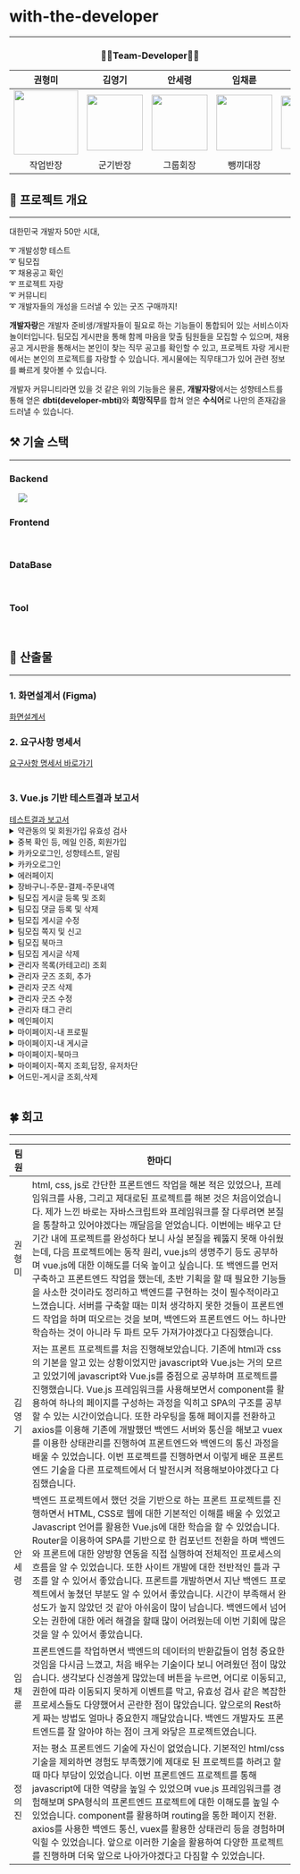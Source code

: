 # with-the-developer

------------

<div style="text-align: center;"> 
    <h3>🧑‍💻Team-Developer🧑‍💻</h3>
</div>

| 권형미                                                                                                     | 김영기                                                                                                     | 안세령                                                                                                   | 임채륜                                                                                                     | 정의진                                                                                                    |
|---------------------------------------------------------------------------------------------------------|---------------------------------------------------------------------------------------------------------|-------------------------------------------------------------------------------------------------------|---------------------------------------------------------------------------------------------------------|--------------------------------------------------------------------------------------------------------|
| <img src="https://github.com/user-attachments/assets/390ce98c-645e-44d5-a037-e7af3f724e2c" width="115"> | <img src="https://github.com/user-attachments/assets/d8439fa3-f9bf-4ca5-959d-69e6e0fbfe5b" width="100"> | <img src="https://github.com/user-attachments/assets/e84c3c0f-8856-45e3-a7b4-085c9cffb3c7" width=100> | <img src="https://github.com/user-attachments/assets/12d1b108-8ff5-4972-afc5-60bf58b3b91b" width="100"> | <img src="https://github.com/user-attachments/assets/4a41fc93-6b2c-49b3-9187-00b0818d2742" width="95"> |
| <center>작업반장</center>                                                                                   | <center>군기반장</center>                                                                                   | <center>그룹회장</center>                                                                                 | <center>뺑끼대장</center>                                                                                   | <center>으라차차</center>                                                                                  |


## 🔆 프로젝트 개요

---
대한민국 개발자 50만 시대,

➰ 개발성향 테스트<br>
➰ 팀모집<br>
➰ 채용공고 확인<br>
➰ 프로젝트 자랑<br>
➰ 커뮤니티<br>
➰ 개발자들의 개성을 드러낼 수 있는 굿즈 구매까지!

<b>개발자랑</b>은 개발자 준비생/개발자들이 필요로 하는 기능들이 통합되어 있는 서비스이자 놀이터입니다.
팀모집 게시판을 통해 함께 마음을 맞출 팀원들을 모집할 수 있으며, 
채용공고 게시판을 통해서는 본인이 찾는 직무 공고를 확인할 수 있고, 
프로젝트 자랑 게시판에서는 본인의 프로젝트를 자랑할 수 있습니다.
게시물에는 직무태그가 있어 관련 정보를 빠르게 찾아볼 수 있습니다.

개발자 커뮤니티라면 있을 것 같은 위의 기능들은 물론,
<b>개발자랑</b>에서는 성향테스트를 통해 얻은 <b>dbti(developer-mbti)</b>와 <b>희망직무</b>를 합쳐 얻은 <b>수식어</b>로 나만의 존재감을 드러낼 수 있습니다. 

##  ⚒️ 기술 스택

---

### Backend

<div>
<img src="https://img.shields.io/badge/Java-007396?style=flat&logo=Java&logoColor=white" alt="">
<img src="https://img.shields.io/badge/gradle-02303A?style=flat&logo=gradle&logoColor=white" alt="">
<img src="https://img.shields.io/badge/SpringBoot-6DB33F?style=flat&logo=SpringBoot&logoColor=white" alt="">
<img src="https://img.shields.io/badge/Spring_Data_JPA-6DB33F?style=flat&logo=Spring&logoColor=white" alt="">
<img src="https://img.shields.io/badge/Spring Security-6DB33F?style=flat&logo=springsecurity&logoColor=white">
<img src="https://img.shields.io/badge/swagger-85EA2D?style=flat&logo=swagger&logoColor=white&color" alt="">
<img src="https://img.shields.io/badge/Amazon S3-569A31?style=flat&logo=AmazonS3&logoColor=white" alt="">
<img src="https://img.shields.io/badge/Redis-FF4438?style=flat&logo=Redis&logoColor=white" alt="">
</div>

### Frontend
<div>
<img src="https://img.shields.io/badge/Vue-4FC08D?style=flat&logo=Vue.js&logoColor=white" alt="">
<img src="https://img.shields.io/badge/JavaScript-F7DF1E?style=flat&logo=JavaScript&logoColor=white" alt="">
</div>

### DataBase
<div>
<img src="https://img.shields.io/badge/MariaDB-181717?style=flat&logo=MariaDB&logoColor=white&color=003545" alt="">
<img src="https://img.shields.io/badge/Amazon S3-569A31?style=flat&logo=AmazonS3&logoColor=white" alt="">
</div>


### Tool
<div>
<img src="https://img.shields.io/badge/Git-000?style=style=flat&logo=Git&logoColor=white&color=F05032" alt=""> 
<img src="https://img.shields.io/badge/GitHub-181717?style=flat&logo=GitHub&logoColor=white&color=181717" alt="">
<img src="https://img.shields.io/badge/postman-orange?style=flat&logo=postman&logoColor=white" alt="">
<img src="https://img.shields.io/badge/notion-black?style=flat&logo=notion&logoColor=white" alt="">
<img src="https://img.shields.io/badge/Discord-5865F2?style=flat&logo=Discord&logoColor=white" alt="">
</div>

## 📄 산출물

---

### 1. 화면설계서 (Figma)
<div>
<a href = "https://www.figma.com/design/jikr0sE7BcYe5qOoXfMHYV/With-the-Developer?node-id=4-3&t=agRvJgYC7kDeSmNC-1">
화면설계서</a>
</div>

### 2. 요구사항 명세서
<div>
    <a href = "https://docs.google.com/spreadsheets/d/1r9SMJyk8U9XHin9P2dinvrHmcQPhsisRECo6rCOO0T8/edit?gid=0#gid=0">
         요구사항 명세서 바로가기
    </a>
</div>
<br>

### 3. Vue.js 기반 테스트결과 보고서
<div>
    <a href="https://docs.google.com/spreadsheets/d/1HiKD_EHKQ7Caej9FatP4kvBB-ySIct4scbj3CLsEkGg/edit?gid=0#gid=0">테스트결과 보고서</a>
    
</div>

<details><summary>약관동의 및 회원가입 유효성 검사
</summary>

![약관동의 및 회원가입 유효성 검사](https://github.com/user-attachments/assets/47831a76-5340-4e4f-ae6c-f5f42806daff)
</details>


<details><summary>중복 확인 등, 메일 인증, 회원가입
</summary>

![중복 확인 등, 메일 인증, 회원가입](https://github.com/user-attachments/assets/26aabc36-1cbd-4861-a56c-8fef35f19c40)
</details>

<details><summary>카카오로그인, 성향테스트, 알림
</summary>

![카카오로그인, 성향테스트, 알림](https://github.com/user-attachments/assets/48d6017f-3a14-4bcb-8b06-c457240b10bd)
</details>

<details><summary>카카오로그인
</summary>

![카카오로그인](https://github.com/user-attachments/assets/99180666-3033-440f-993f-961a7cea1292)
</details>

<details><summary>에러페이지
</summary>

![에러페이지](https://github.com/user-attachments/assets/9a57ae13-0b4e-474a-9ddc-7cfba122f26d)
</details>

<details><summary>장바구니-주문-결제-주문내역
</summary>

![image](https://github.com/user-attachments/assets/e3691e12-f3c6-449f-9240-875858db0b57)
</details>

<details>
<summary>팀모집 게시글 등록 및 조회</summary>
    
![01_01_팀모집 게시글 등록 및 조회](https://github.com/user-attachments/assets/c4c23d36-fc5e-4da3-84c5-54e982bc4d89)
</details>

<details>
<summary>팀모집 댓글 등록 및 삭제</summary>
    
![01_02_팀모집 댓글 등록 및 삭제](https://github.com/user-attachments/assets/11e9948b-0613-497f-a5ec-d38c23d2ca19)
</details>

<details>
<summary>팀모집 게시글 수정</summary>
    
![01_03_팀모집 게시글 수정](https://github.com/user-attachments/assets/6c2a34aa-339c-4113-ac75-3a7a76412b2a)
</details>

<details>
<summary>팀모집 쪽지 및 신고</summary>
    
![01_04_팀모집 쪽지 및 신고](https://github.com/user-attachments/assets/d6c8dd48-1c11-43de-8b15-21658da0ea48)
</details>

<details>
<summary>팀모집 북마크</summary>
    
![01_05_팀모집 북마크](https://github.com/user-attachments/assets/fffc15cd-0f97-4e41-bc89-3d34d7738cf3)
</details>

<details>
<summary>팀모집 게시글 삭제</summary>
    
![01_06_팀모집 게시글 삭제](https://github.com/user-attachments/assets/8e65957b-3d2e-43ff-9050-65ef2c5dca5f)
</details>

<details><summary> 관리자 목록(카테고리) 조회
</summary>

![관리자목록클릭](https://github.com/user-attachments/assets/113ebc37-ffc2-409e-8db5-afcf94cfbc11)
</details>

<details><summary> 관리자 굿즈 조회, 추가 
</summary>

![굿즈추가](https://github.com/user-attachments/assets/cecf01ac-7cb9-4643-9ba5-a26516c5e055)
</details>

<details><summary> 관리자 굿즈 삭제
</summary>

![굿즈삭제](https://github.com/user-attachments/assets/55aff8a2-3ec2-4f66-a17d-3c030a8815f7)
</details>

<details><summary> 관리자 굿즈 수정
</summary>

![굿즈수정](https://github.com/user-attachments/assets/8a8da366-4dcd-4001-8204-ba23c7223c75)
</details>

<details><summary> 관리자 태그 관리 
</summary>

![태그관리](https://github.com/user-attachments/assets/875d4c2c-dcc3-454f-9a24-4d1dc0646d52)
</details>

<details><summary>메인페이지</summary>
    
![메인페이지 기능](https://github.com/user-attachments/assets/166ae7bc-7bcd-4e3e-a34a-32b3c6047ebc)
</details>
<details><summary>마이페이지-내 프로필</summary>
    
![마이페이지-내프로필](https://github.com/user-attachments/assets/c788e9c4-c8c0-41ad-bd7e-2106715f8c03)
</details>
<details><summary>마이페이지-내 게시글</summary>
    
![마이페이지-내게시글](https://github.com/user-attachments/assets/97e15a83-12fc-422d-85e0-778745bdbc85)
</details>
<details><summary>마이페이지-북마크</summary>
    
![마이페이지-북마크](https://github.com/user-attachments/assets/79d79867-2690-4d36-9db6-928a34cc78fd)
</details>
<details><summary>마이페이지-쪽지 조회,답장, 유저차단</summary>
    
![마이페이지-쪽지,차단](https://github.com/user-attachments/assets/24b4e47b-146c-4642-a6cb-411cd47dbdd2)
</details>
<details><summary>어드민-게시글 조회,삭제</summary>
    
![어드민-게시글 조회,삭제](https://github.com/user-attachments/assets/3e960cc9-35ea-4393-997c-05bf0e9a6b43)
</details>

<br>



## 🍀 회고

---

| 팀원| 한마디                                                                                                                                                                                                                                                                                                                                                                                                                                                                                                                                                       |
| --- |-----------------------------------------------------------------------------------------------------------------------------------------------------------------------------------------------------------------------------------------------------------------------------------------------------------------------------------------------------------------------------------------------------------------------------------------------------------------------------------------------------------------------------------------------------------|
| 권형미 | html, css, js로 간단한 프론트엔드 작업을 해본 적은 있었으나, 프레임워크를 사용, 그리고 제대로된 프로젝트를 해본 것은 처음이었습니다. 제가 느낀 바로는 자바스크립트와 프레임워크를 잘 다루려면 본질을 통찰하고 있어야겠다는 깨달음을 얻었습니다. 이번에는 배우고 단기간 내에 프로젝트를 완성하다 보니 사실 본질을 꿰뚫지 못해 아쉬웠는데, 다음 프로젝트에는 동작 원리, vue.js의 생명주기 등도 공부하며 vue.js에 대한 이해도를 더욱 높이고 싶습니다. 또 백엔드를 먼저 구축하고 프론트엔드 작업을 했는데, 초반 기획을 할 때 필요한 기능들을 사소한 것이라도 정리하고 백엔드를 구현하는 것이 필수적이라고 느꼈습니다. 서버를 구축할 때는 미처 생각하지 못한 것들이 프론트엔드 작업을 하며 떠오르는 것을 보며, 백엔드와 프론트엔드 어느 하나만 학습하는 것이 아니라 두 파트 모두 가져가야겠다고 다짐했습니다. |
| 김영기 | 저는 프론트 프로젝트를 처음 진행해보았습니다. 기존에 html과 css의 기본을 알고 있는 상황이었지만  javascript와 Vue.js는 거의 모르고 있었기에 javascript와 Vue.js를 중점으로 공부하며 프로젝트를 진행했습니다. Vue.js 프레임워크를 사용해보면서 component를 활용하여 하나의 페이지를 구성하는 과정을 익히고 SPA의 구조를 공부할 수 있는 시간이었습니다. 또한 라우팅을 통해 페이지를 전환하고 axios를 이용해 기존에 개발했던 백엔드 서버와 통신을 해보고 vuex를 이용한 상태관리를 진행하여 프론트엔드와 백엔드의 통신 과정을 배울 수 있었습니다. 이번 프로젝트를 진행하면서 이렇게 배운 프론트엔드 기술을 다른 프로젝트에서 더 발전시켜 적용해보아야겠다고 다짐했습니다.                                                                                                                                                                                                                                                                                                                                                                                                 |
| 안세령 | 백엔드 프로젝트에서 했던 것을 기반으로 하는 프론트 프로젝트를 진행하면서 HTML, CSS로 웹에 대한 기본적인 이해를 배울 수 있었고 Javascript 언어를 활용한 Vue.js에 대한 학습을 할 수 있었습니다. Router을 이용하여 SPA를 기반으로 한 컴포넌트 전환을 하며 백엔드와 프론트에 대한 양방향 연동을 직접 실행하여 전체적인 프로세스의 흐름을 알 수 있었습니다. 또한 사이트 개발에 대한 전반적인 틀과 구조를 알 수 있어서 좋았습니다. 프론트를 개발하면서 지난 백엔드 프로젝트에서 놓쳤던 부분도 알 수 있어서 좋았습니다. 시간이 부족해서 완성도가 높지 않았던 것 같아 아쉬움이 많이 남습니다. 백엔드에서 넘어오는 권한에 대한 에러 해결을 할때 많이 어려웠는데 이번 기회에 많은 것을 알 수 있어서 좋았습니다.                                                                                                                                |
| 임채륜 | 프론트엔드를 작업하면서 백엔드의 데이터의 반환값들이 엄청 중요한것임을 다시금 느꼈고, 처음 배우는 기술이다 보니 어려웠던 점이 많았습니다. 생각보다 신경쓸게 많았는데 버튼을 누르면, 어디로 이동되고, 권한에 따라 이동되지 못하게 이벤트를 막고, 유효성 검사 같은 복잡한 프로세스들도 다양했어서 곤란한 점이 많았습니다. 앞으로의 Rest하게 짜는 방법도 얼마나 중요한지 깨달았습니다. 백엔드 개발자도 프론트엔드를 잘 알아야 하는 점이 크게 와닿은 프로젝트였습니다.                                                                                                                                                                                          |
| 정의진 |  저는 평소 프론트엔드 기술에 자신이 없었습니다. 기본적인 html/css 기술을 제외하면 경험도 부족했기에 제대로 된 프로젝트를 하려고 할 때 마다 부담이 있었습니다. 이번 프론트엔드 프로젝트를 통해 javascript에 대한 역량을 높일 수 있었으며 vue.js 프레임워크를 경험해보며 SPA형식의 프론트엔드 프로젝트에 대한 이해도를 높일 수 있었습니다. component를 활용하며 routing을 통한 페이지 전환. axios를 사용한 백엔드 통신, vuex를 활용한 상태관리 등을 경험하며 익힐 수 있었습니다. 앞으로 이러한 기술을 활용하여 다양한 프로젝트를 진행하며 더욱 앞으로 나아가야겠다고 다짐할 수 있었습니다.                                                                                                                                                                                              |



